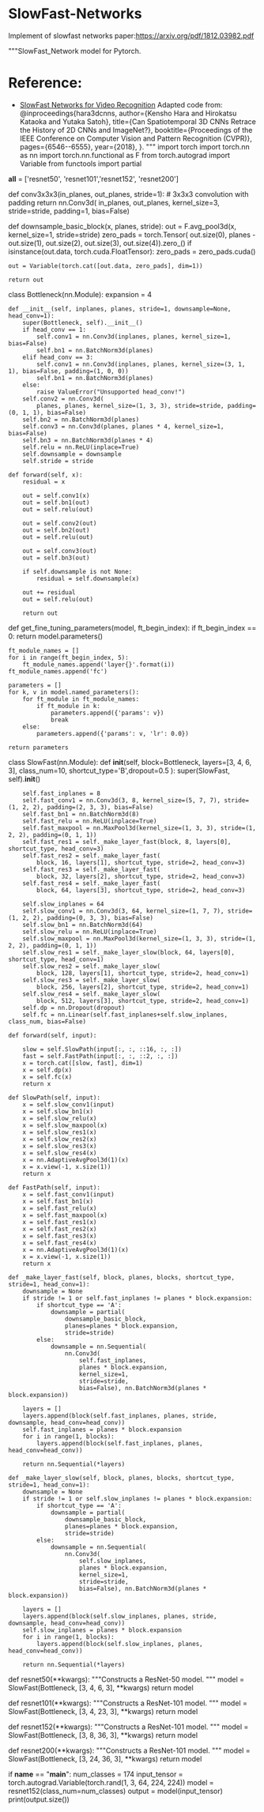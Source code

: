 # SlowFast-Networks
Implement of slowfast networks
paper:https://arxiv.org/pdf/1812.03982.pdf


"""SlowFast_Network model for Pytorch.
# Reference:
- [SlowFast Networks for Video Recognition](https://arxiv.org/abs/1812.03982)
Adapted code from:
    @inproceedings{hara3dcnns,
      author={Kensho Hara and Hirokatsu Kataoka and Yutaka Satoh},
      title={Can Spatiotemporal 3D CNNs Retrace the History of 2D CNNs and ImageNet?},
      booktitle={Proceedings of the IEEE Conference on Computer Vision and Pattern Recognition (CVPR)},
      pages={6546--6555},
      year={2018},
    }.
"""
import torch
import torch.nn as nn
import torch.nn.functional as F
from torch.autograd import Variable
from functools import partial

__all__ = ['resnet50', 'resnet101','resnet152', 'resnet200']


def conv3x3x3(in_planes, out_planes, stride=1):
    # 3x3x3 convolution with padding
    return nn.Conv3d(
        in_planes,
        out_planes,
        kernel_size=3,
        stride=stride,
        padding=1,
        bias=False)


def downsample_basic_block(x, planes, stride):
    out = F.avg_pool3d(x, kernel_size=1, stride=stride)
    zero_pads = torch.Tensor(
        out.size(0), planes - out.size(1), out.size(2), out.size(3),
        out.size(4)).zero_()
    if isinstance(out.data, torch.cuda.FloatTensor):
        zero_pads = zero_pads.cuda()

    out = Variable(torch.cat([out.data, zero_pads], dim=1))

    return out

class Bottleneck(nn.Module):
    expansion = 4

    def __init__(self, inplanes, planes, stride=1, downsample=None, head_conv=1):
        super(Bottleneck, self).__init__()
        if head_conv == 1:
            self.conv1 = nn.Conv3d(inplanes, planes, kernel_size=1, bias=False)
            self.bn1 = nn.BatchNorm3d(planes)
        elif head_conv == 3:
            self.conv1 = nn.Conv3d(inplanes, planes, kernel_size=(3, 1, 1), bias=False, padding=(1, 0, 0))
            self.bn1 = nn.BatchNorm3d(planes)
        else:
            raise ValueError("Unsupported head_conv!")
        self.conv2 = nn.Conv3d(
            planes, planes, kernel_size=(1, 3, 3), stride=stride, padding=(0, 1, 1), bias=False)
        self.bn2 = nn.BatchNorm3d(planes)
        self.conv3 = nn.Conv3d(planes, planes * 4, kernel_size=1, bias=False)
        self.bn3 = nn.BatchNorm3d(planes * 4)
        self.relu = nn.ReLU(inplace=True)
        self.downsample = downsample
        self.stride = stride

    def forward(self, x):
        residual = x

        out = self.conv1(x)
        out = self.bn1(out)
        out = self.relu(out)

        out = self.conv2(out)
        out = self.bn2(out)
        out = self.relu(out)

        out = self.conv3(out)
        out = self.bn3(out)

        if self.downsample is not None:
            residual = self.downsample(x)

        out += residual
        out = self.relu(out)

        return out

def get_fine_tuning_parameters(model, ft_begin_index):
    if ft_begin_index == 0:
        return model.parameters()

    ft_module_names = []
    for i in range(ft_begin_index, 5):
        ft_module_names.append('layer{}'.format(i))
    ft_module_names.append('fc')

    parameters = []
    for k, v in model.named_parameters():
        for ft_module in ft_module_names:
            if ft_module in k:
                parameters.append({'params': v})
                break
        else:
            parameters.append({'params': v, 'lr': 0.0})

    return parameters


class SlowFast(nn.Module):
    def __init__(self, block=Bottleneck, layers=[3, 4, 6, 3], class_num=10, shortcut_type='B',dropout=0.5 ):
        super(SlowFast, self).__init__()

        self.fast_inplanes = 8
        self.fast_conv1 = nn.Conv3d(3, 8, kernel_size=(5, 7, 7), stride=(1, 2, 2), padding=(2, 3, 3), bias=False)
        self.fast_bn1 = nn.BatchNorm3d(8)
        self.fast_relu = nn.ReLU(inplace=True)
        self.fast_maxpool = nn.MaxPool3d(kernel_size=(1, 3, 3), stride=(1, 2, 2), padding=(0, 1, 1))
        self.fast_res1 = self._make_layer_fast(block, 8, layers[0], shortcut_type, head_conv=3)
        self.fast_res2 = self._make_layer_fast(
            block, 16, layers[1], shortcut_type, stride=2, head_conv=3)
        self.fast_res3 = self._make_layer_fast(
            block, 32, layers[2], shortcut_type, stride=2, head_conv=3)
        self.fast_res4 = self._make_layer_fast(
            block, 64, layers[3], shortcut_type, stride=2, head_conv=3)

        self.slow_inplanes = 64
        self.slow_conv1 = nn.Conv3d(3, 64, kernel_size=(1, 7, 7), stride=(1, 2, 2), padding=(0, 3, 3), bias=False)
        self.slow_bn1 = nn.BatchNorm3d(64)
        self.slow_relu = nn.ReLU(inplace=True)
        self.slow_maxpool = nn.MaxPool3d(kernel_size=(1, 3, 3), stride=(1, 2, 2), padding=(0, 1, 1))
        self.slow_res1 = self._make_layer_slow(block, 64, layers[0], shortcut_type, head_conv=1)
        self.slow_res2 = self._make_layer_slow(
            block, 128, layers[1], shortcut_type, stride=2, head_conv=1)
        self.slow_res3 = self._make_layer_slow(
            block, 256, layers[2], shortcut_type, stride=2, head_conv=1)
        self.slow_res4 = self._make_layer_slow(
            block, 512, layers[3], shortcut_type, stride=2, head_conv=1)
        self.dp = nn.Dropout(dropout)
        self.fc = nn.Linear(self.fast_inplanes+self.slow_inplanes, class_num, bias=False)

    def forward(self, input):

        slow = self.SlowPath(input[:, :, ::16, :, :])
        fast = self.FastPath(input[:, :, ::2, :, :])
        x = torch.cat([slow, fast], dim=1)
        x = self.dp(x)
        x = self.fc(x)
        return x

    def SlowPath(self, input):
        x = self.slow_conv1(input)
        x = self.slow_bn1(x)
        x = self.slow_relu(x)
        x = self.slow_maxpool(x)
        x = self.slow_res1(x)
        x = self.slow_res2(x)
        x = self.slow_res3(x)
        x = self.slow_res4(x)
        x = nn.AdaptiveAvgPool3d(1)(x)
        x = x.view(-1, x.size(1))
        return x

    def FastPath(self, input):
        x = self.fast_conv1(input)
        x = self.fast_bn1(x)
        x = self.fast_relu(x)
        x = self.fast_maxpool(x)
        x = self.fast_res1(x)
        x = self.fast_res2(x)
        x = self.fast_res3(x)
        x = self.fast_res4(x)
        x = nn.AdaptiveAvgPool3d(1)(x)
        x = x.view(-1, x.size(1))
        return x

    def _make_layer_fast(self, block, planes, blocks, shortcut_type, stride=1, head_conv=1):
        downsample = None
        if stride != 1 or self.fast_inplanes != planes * block.expansion:
            if shortcut_type == 'A':
                downsample = partial(
                    downsample_basic_block,
                    planes=planes * block.expansion,
                    stride=stride)
            else:
                downsample = nn.Sequential(
                    nn.Conv3d(
                        self.fast_inplanes,
                        planes * block.expansion,
                        kernel_size=1,
                        stride=stride,
                        bias=False), nn.BatchNorm3d(planes * block.expansion))

        layers = []
        layers.append(block(self.fast_inplanes, planes, stride, downsample, head_conv=head_conv))
        self.fast_inplanes = planes * block.expansion
        for i in range(1, blocks):
            layers.append(block(self.fast_inplanes, planes, head_conv=head_conv))

        return nn.Sequential(*layers)

    def _make_layer_slow(self, block, planes, blocks, shortcut_type, stride=1, head_conv=1):
        downsample = None
        if stride != 1 or self.slow_inplanes != planes * block.expansion:
            if shortcut_type == 'A':
                downsample = partial(
                    downsample_basic_block,
                    planes=planes * block.expansion,
                    stride=stride)
            else:
                downsample = nn.Sequential(
                    nn.Conv3d(
                        self.slow_inplanes,
                        planes * block.expansion,
                        kernel_size=1,
                        stride=stride,
                        bias=False), nn.BatchNorm3d(planes * block.expansion))

        layers = []
        layers.append(block(self.slow_inplanes, planes, stride, downsample, head_conv=head_conv))
        self.slow_inplanes = planes * block.expansion
        for i in range(1, blocks):
            layers.append(block(self.slow_inplanes, planes, head_conv=head_conv))

        return nn.Sequential(*layers)




def resnet50(**kwargs):
    """Constructs a ResNet-50 model.
    """
    model = SlowFast(Bottleneck, [3, 4, 6, 3], **kwargs)
    return model


def resnet101(**kwargs):
    """Constructs a ResNet-101 model.
    """
    model = SlowFast(Bottleneck, [3, 4, 23, 3], **kwargs)
    return model


def resnet152(**kwargs):
    """Constructs a ResNet-101 model.
    """
    model = SlowFast(Bottleneck, [3, 8, 36, 3], **kwargs)
    return model


def resnet200(**kwargs):
    """Constructs a ResNet-101 model.
    """
    model = SlowFast(Bottleneck, [3, 24, 36, 3], **kwargs)
    return model

if __name__ == "__main__":
    num_classes = 174
    input_tensor = torch.autograd.Variable(torch.rand(1, 3, 64, 224, 224))
    model = resnet152(class_num=num_classes)
    output = model(input_tensor)
    print(output.size())
